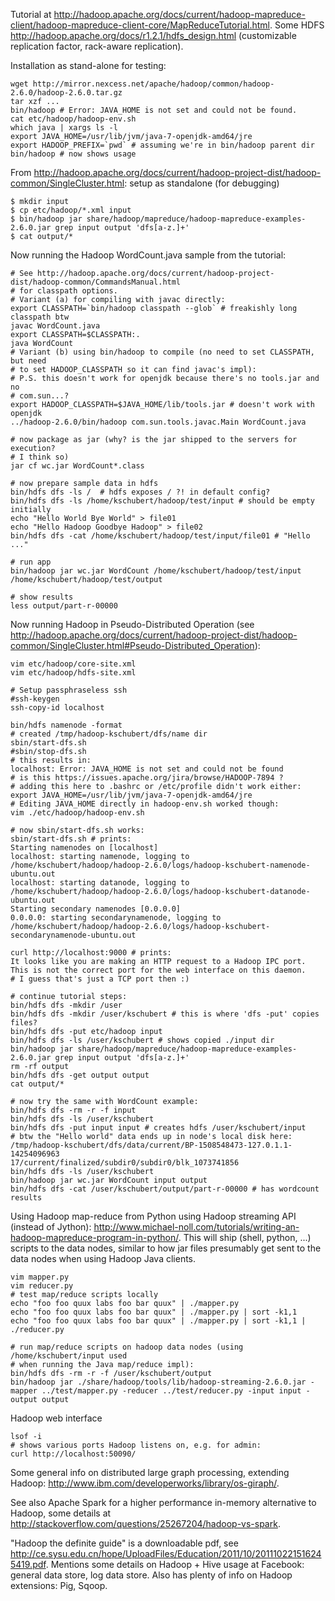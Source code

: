Tutorial at http://hadoop.apache.org/docs/current/hadoop-mapreduce-client/hadoop-mapreduce-client-core/MapReduceTutorial.html. Some HDFS http://hadoop.apache.org/docs/r1.2.1/hdfs_design.html
(customizable replication factor, rack-aware replication).

Installation as stand-alone for testing:
```
wget http://mirror.nexcess.net/apache/hadoop/common/hadoop-2.6.0/hadoop-2.6.0.tar.gz
tar xzf ...
bin/hadoop # Error: JAVA_HOME is not set and could not be found.
cat etc/hadoop/hadoop-env.sh
which java | xargs ls -l
export JAVA_HOME=/usr/lib/jvm/java-7-openjdk-amd64/jre
export HADOOP_PREFIX=`pwd` # assuming we're in bin/hadoop parent dir
bin/hadoop # now shows usage
```

From http://hadoop.apache.org/docs/current/hadoop-project-dist/hadoop-common/SingleCluster.html:
setup as standalone (for debugging)
```
$ mkdir input
$ cp etc/hadoop/*.xml input
$ bin/hadoop jar share/hadoop/mapreduce/hadoop-mapreduce-examples-2.6.0.jar grep input output 'dfs[a-z.]+'
$ cat output/*
```

Now running the Hadoop WordCount.java sample from the tutorial:
```
# See http://hadoop.apache.org/docs/current/hadoop-project-dist/hadoop-common/CommandsManual.html
# for classpath options.
# Variant (a) for compiling with javac directly:
export CLASSPATH=`bin/hadoop classpath --glob` # freakishly long classpath btw
javac WordCount.java
export CLASSPATH=$CLASSPATH:.
java WordCount
# Variant (b) using bin/hadoop to compile (no need to set CLASSPATH, but need
# to set HADOOP_CLASSPATH so it can find javac's impl):
# P.S. this doesn't work for openjdk because there's no tools.jar and no
# com.sun...?
export HADOOP_CLASSPATH=$JAVA_HOME/lib/tools.jar # doesn't work with openjdk
../hadoop-2.6.0/bin/hadoop com.sun.tools.javac.Main WordCount.java

# now package as jar (why? is the jar shipped to the servers for execution?
# I think so)
jar cf wc.jar WordCount*.class

# now prepare sample data in hdfs
bin/hdfs dfs -ls /  # hdfs exposes / ?! in default config?
bin/hdfs dfs -ls /home/kschubert/hadoop/test/input # should be empty initially
echo "Hello World Bye World" > file01
echo "Hello Hadoop Goodbye Hadoop" > file02
bin/hdfs dfs -cat /home/kschubert/hadoop/test/input/file01 # "Hello ..."

# run app
bin/hadoop jar wc.jar WordCount /home/kschubert/hadoop/test/input /home/kschubert/hadoop/test/output

# show results
less output/part-r-00000
```

Now running Hadoop in Pseudo-Distributed Operation (see
http://hadoop.apache.org/docs/current/hadoop-project-dist/hadoop-common/SingleCluster.html#Pseudo-Distributed_Operation):
```
vim etc/hadoop/core-site.xml
vim etc/hadoop/hdfs-site.xml

# Setup passphraseless ssh
#ssh-keygen
ssh-copy-id localhost

bin/hdfs namenode -format
# created /tmp/hadoop-kschubert/dfs/name dir
sbin/start-dfs.sh
#sbin/stop-dfs.sh
# this results in:
localhost: Error: JAVA_HOME is not set and could not be found
# is this https://issues.apache.org/jira/browse/HADOOP-7894 ?
# adding this here to .bashrc or /etc/profile didn't work either:
export JAVA_HOME=/usr/lib/jvm/java-7-openjdk-amd64/jre
# Editing JAVA_HOME directly in hadoop-env.sh worked though:
vim ./etc/hadoop/hadoop-env.sh

# now sbin/start-dfs.sh works:
sbin/start-dfs.sh # prints:
Starting namenodes on [localhost]
localhost: starting namenode, logging to /home/kschubert/hadoop/hadoop-2.6.0/logs/hadoop-kschubert-namenode-ubuntu.out
localhost: starting datanode, logging to /home/kschubert/hadoop/hadoop-2.6.0/logs/hadoop-kschubert-datanode-ubuntu.out
Starting secondary namenodes [0.0.0.0]
0.0.0.0: starting secondarynamenode, logging to /home/kschubert/hadoop/hadoop-2.6.0/logs/hadoop-kschubert-secondarynamenode-ubuntu.out

curl http://localhost:9000 # prints:
It looks like you are making an HTTP request to a Hadoop IPC port. This is not the correct port for the web interface on this daemon.
# I guess that's just a TCP port then :)

# continue tutorial steps:
bin/hdfs dfs -mkdir /user
bin/hdfs dfs -mkdir /user/kschubert # this is where 'dfs -put' copies files?
bin/hdfs dfs -put etc/hadoop input
bin/hdfs dfs -ls /user/kschubert # shows copied ./input dir
bin/hadoop jar share/hadoop/mapreduce/hadoop-mapreduce-examples-2.6.0.jar grep input output 'dfs[a-z.]+'
rm -rf output
bin/hdfs dfs -get output output
cat output/*

# now try the same with WordCount example:
bin/hdfs dfs -rm -r -f input
bin/hdfs dfs -ls /user/kschubert
bin/hdfs dfs -put input input # creates hdfs /user/kschubert/input
# btw the "Hello world" data ends up in node's local disk here: /tmp/hadoop-kschubert/dfs/data/current/BP-1508548473-127.0.1.1-14254096963
17/current/finalized/subdir0/subdir0/blk_1073741856
bin/hdfs dfs -ls /user/kschubert
bin/hadoop jar wc.jar WordCount input output
bin/hdfs dfs -cat /user/kschubert/output/part-r-00000 # has wordcount results
```

Using Hadoop map-reduce from Python using Hadoop streaming API (instead of
Jython):
http://www.michael-noll.com/tutorials/writing-an-hadoop-mapreduce-program-in-python/.
This will ship (shell, python, ...) scripts to the data nodes, similar to how
jar files presumably get sent to the data nodes when using Hadoop Java clients.
```
vim mapper.py
vim reducer.py
# test map/reduce scripts locally
echo "foo foo quux labs foo bar quux" | ./mapper.py
echo "foo foo quux labs foo bar quux" | ./mapper.py | sort -k1,1
echo "foo foo quux labs foo bar quux" | ./mapper.py | sort -k1,1 | ./reducer.py

# run map/reduce scripts on hadoop data nodes (using /home/kschubert/input used
# when running the Java map/reduce impl):
bin/hdfs dfs -rm -r -f /user/kschubert/output
bin/hadoop jar ./share/hadoop/tools/lib/hadoop-streaming-2.6.0.jar -mapper ../test/mapper.py -reducer ../test/reducer.py -input input -output output
```

Hadoop web interface
```
lsof -i
# shows various ports Hadoop listens on, e.g. for admin:
curl http://localhost:50090/
```

Some general info on distributed large graph processing, extending Hadoop:
http://www.ibm.com/developerworks/library/os-giraph/.

See also Apache Spark for a higher performance in-memory alternative to Hadoop,
some details at http://stackoverflow.com/questions/25267204/hadoop-vs-spark.

"Hadoop the definite guide" is a downloadable pdf, see
http://ce.sysu.edu.cn/hope/UploadFiles/Education/2011/10/201110221516245419.pdf.
Mentions some details on Hadoop + Hive usage at Facebook: general data store,
log data store. Also has plenty of info on Hadoop extensions: Pig, Sqoop.
